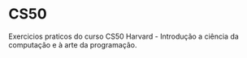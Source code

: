 # CS50
 Exercicios praticos do curso CS50 Harvard - Introdução a ciência da computação e à arte da programação.
